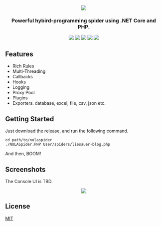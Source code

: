 <h1 align="center">
  <img src="https://raw.githubusercontent.com/wiki/nulastudio/NULASpider/images/nulaspider.png">
</h1>

<h3 align="center">Powerful hybird-programming spider using .NET Core and PHP.</h3>

<p align="center">
  <a href="https://github.com/nulastudio/NULASpider/releases" target="_blank"><img src="https://img.shields.io/github/release-pre/nulastudio/nulaspider.svg?style=for-the-badge"></a>
  <a href="http://docs.nulaspider.nulastudio.org/" target="_blank"><img src="https://img.shields.io/badge/docs-nulastudio.org-green.svg?style=for-the-badge"></a>
  <a href="https://github.com/nulastudio/NULASpider/issues" target="_blank"><img src="https://img.shields.io/github/issues/nulastudio/NULASpider.svg?style=for-the-badge"></a>
  <a href="https://github.com/nulastudio/NULASpider/releases" target="_blank"><img src="https://raw.githubusercontent.com/wiki/nulastudio/NULASpider/images/faux-shield-badge-os-logos.svg?sanitize=true"></a>
  <a href="https://gitter.im/nulastudio/NULASpider" target="_blank"><img src="https://img.shields.io/gitter/room/nulastudio/NULASpider.svg?style=for-the-badge"></a>
</p>

## Features

* Rich Rules
* Multi-Threading
* Callbacks
* Hooks
* Logging
* Proxy Pool
* Plugins
* Exporters. database, excel, file, csv, json etc.

## Getting Started

Just download the release, and run the following command.

```shell
cd path/to/nulaspider
./NULASpider.PHP User/spiders/liesauer-blog.php
```

And then, BOOM!

## Screenshots

The Console UI is TBD.

<p align="center">
  <img src="https://raw.githubusercontent.com/wiki/nulastudio/NULASpider/images/screenshot_1.gif">
</p>

## License

[MIT](https://github.com/nulastudio/NULASpider/blob/reborn/LICENSE)
